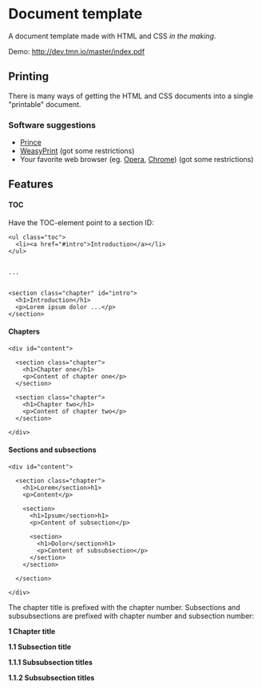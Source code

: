 # Document template

A document template made with HTML and CSS *in the making*. 

Demo: http://dev.tmn.io/master/index.pdf

## Printing

There is many ways of getting the HTML and CSS documents into a single "printable" document. 

### Software suggestions
* [Prince](http://princexml.com)
* [WeasyPrint](http://weasyprint.org) (got some restrictions)
* Your favorite web browser (eg. [Opera](http://opera.com/), [Chrome](http://google.com/chrome/)) (got some restrictions)


## Features

#### TOC

Have the TOC-element point to a section ID:

```
<ul class="toc">
  <li><a href="#intro">Introduction</a></li>
</ul>


...


<section class="chapter" id="intro">
  <h1>Introduction</h1>
  <p>Lorem ipsum dolor ...</p>
</section>
```


#### Chapters

```
<div id="content">

  <section class="chapter">
    <h1>Chapter one</h1>
    <p>Content of chapter one</p>
  </section>

  <section class="chapter">
    <h1>Chapter two</h1>
    <p>Content of chapter two</p>
  </section>

</div>
```

#### Sections and subsections

```
<div id="content">

  <section class="chapter">
    <h1>Lorem</section>h1>
    <p>Content</p>

    <section>
      <h1>Ipsum</section>h1>
      <p>Content of subsection</p>

      <section>
        <h1>Dolor</section>h1>
        <p>Content of subsubsection</p>
      </section>
    </section>

  </section>

</div>
```

The chapter title is prefixed with the chapter number. Subsections and subsubsections are prefixed with chapter number and subsection number:

**1  Chapter title**

**1.1  Subsection title**

**1.1.1  Subsubsection titles**

**1.1.2  Subsubsection titles**